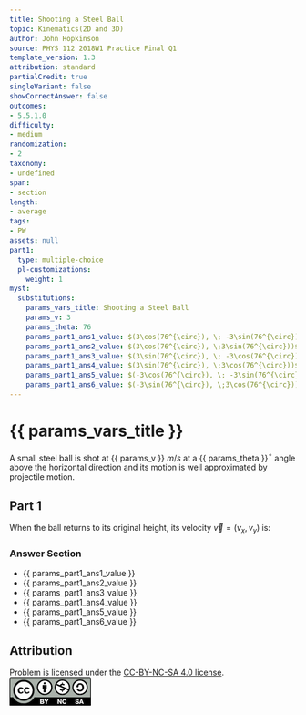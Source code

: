 ```yaml
---
title: Shooting a Steel Ball
topic: Kinematics(2D and 3D)
author: John Hopkinson
source: PHYS 112 2018W1 Practice Final Q1
template_version: 1.3
attribution: standard
partialCredit: true
singleVariant: false
showCorrectAnswer: false
outcomes:
- 5.5.1.0
difficulty:
- medium
randomization:
- 2
taxonomy:
- undefined
span:
- section
length:
- average
tags:
- PW
assets: null
part1:
  type: multiple-choice
  pl-customizations:
    weight: 1
myst:
  substitutions:
    params_vars_title: Shooting a Steel Ball
    params_v: 3
    params_theta: 76
    params_part1_ans1_value: $(3\cos(76^{\circ}), \; -3\sin(76^{\circ}))$
    params_part1_ans2_value: $(3\cos(76^{\circ}), \;3\sin(76^{\circ}))$
    params_part1_ans3_value: $(3\sin(76^{\circ}), \; -3\cos(76^{\circ}))$
    params_part1_ans4_value: $(3\sin(76^{\circ}), \;3\cos(76^{\circ}))$
    params_part1_ans5_value: $(-3\cos(76^{\circ}), \; -3\sin(76^{\circ}))$
    params_part1_ans6_value: $(-3\sin(76^{\circ}), \;3\cos(76^{\circ}))$
---
```

# {{ params_vars_title }}
A small steel ball is shot at {{ params_v }} $m/s$ at a {{ params_theta }}$^{\circ}$ angle above the horizontal direction and its motion is well approximated by projectile motion.

## Part 1

When the ball returns to its original height, its velocity $\overrightarrow{v} = (v_x, v_y)$ is:

### Answer Section

- {{ params_part1_ans1_value }}
- {{ params_part1_ans2_value }}
- {{ params_part1_ans3_value }}
- {{ params_part1_ans4_value }}
- {{ params_part1_ans5_value }}
- {{ params_part1_ans6_value }}

## Attribution

Problem is licensed under the [CC-BY-NC-SA 4.0 license](https://creativecommons.org/licenses/by-nc-sa/4.0/).<br> ![The Creative Commons 4.0 license requiring attribution-BY, non-commercial-NC, and share-alike-SA license.](https://raw.githubusercontent.com/firasm/bits/master/by-nc-sa.png)